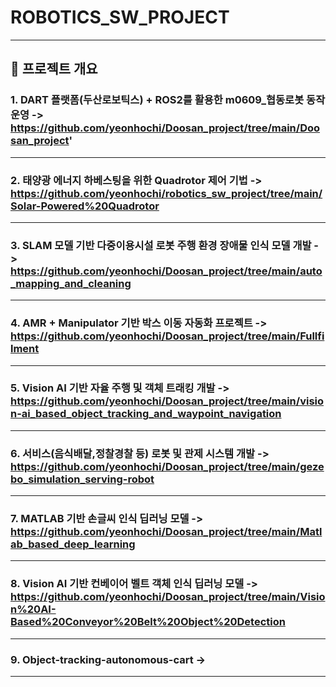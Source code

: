 # ROBOTICS_SW_PROJECT



---

## 📌 프로젝트 개요

### 1. **DART 플랫폼(두산로보틱스) + ROS2를 활용한 m0609_협동로봇 동작 운영 ->**	https://github.com/yeonhochi/Doosan_project/tree/main/Doosan_project'

---

### 2. **태양광 에너지 하베스팅을 위한 Quadrotor 제어 기법 ->** https://github.com/yeonhochi/robotics_sw_project/tree/main/Solar-Powered%20Quadrotor

---
   
### 3. **SLAM 모델 기반 다중이용시설 로봇 주행 환경 장애물 인식 모델 개발 ->** 	https://github.com/yeonhochi/Doosan_project/tree/main/auto_mapping_and_cleaning

---
   
### 4. **AMR + Manipulator 기반 박스 이동 자동화 프로젝트 ->** https://github.com/yeonhochi/Doosan_project/tree/main/Fullfilment

---
   
### 5. **Vision AI 기반 자율 주행 및 객체 트래킹 개발 ->** https://github.com/yeonhochi/Doosan_project/tree/main/vision-ai_based_object_tracking_and_waypoint_navigation

---

### 6. **서비스(음식배달,정찰경찰 등) 로봇 및 관제 시스템 개발 ->** https://github.com/yeonhochi/Doosan_project/tree/main/gezebo_simulation_serving-robot

---

### 7. **MATLAB 기반 손글씨 인식 딥러닝 모델 ->** https://github.com/yeonhochi/Doosan_project/tree/main/Matlab_based_deep_learning

---

### 8. **Vision AI 기반 컨베이어 벨트 객체 인식 딥러닝 모델 ->** https://github.com/yeonhochi/Doosan_project/tree/main/Vision%20AI-Based%20Conveyor%20Belt%20Object%20Detection

---

### 9. **Object-tracking-autonomous-cart ->**

---
